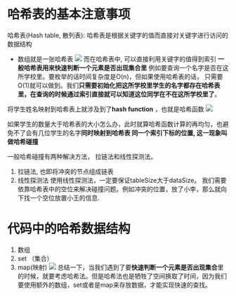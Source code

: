 # 哈希表的基本注意事项
哈希表(Hash table, 散列表): 哈希表是根据关键字的值而直接对关键字进行访问的数据结构

* 数组就是一张哈希表
![](https://img-blog.csdnimg.cn/20210104234805168.png)
而在哈希表中, 可以直接利用关键字的值得到索引
**一般哈希表用来快速判断一个元素是否出现集合里**
例如要查询一个名字是否在这所学校里。要枚举的话时间复杂度是O(n)，但如果使用哈希表的话， 只需要O(1)就可以做到。我们**只需要初始化把这所学校里学生的名字都存在哈希表里，在查询的时候通过索引直接就可以知道这位同学在不在这所学校里了**。

将学生姓名映射到哈希表上就涉及到了**hash function** ，也就是哈希函数
![](https://img-blog.csdnimg.cn/2021010423484818.png)


如果学生的数量大于哈希表的大小怎么办，此时就算哈希函数计算的再均匀，也避免不了会有几位学生的名字**同时映射到哈希表 同一个索引下标的位置, 这一现象叫做哈希碰撞**

一般哈希碰撞有两种解决方法， 拉链法和线性探测法。
1. 拉链法, 也即将冲突的节点组成链表
2. 线性探测法
使用线性探测法，一定要保证tableSize大于dataSize。 我们需要依靠哈希表中的空位来解决碰撞问题。例如冲突的位置，放了小李，那么就向下找一个空位放置小王的信息.

# 代码中的哈希数据结构
1. 数组
2. set （集合）
3. map(映射)
![](https://files.mdnice.com/user/35698/f7ae7b6e-0f49-4f51-a635-cb64de74af99.png)
总结一下，当我们遇到了要**快速判断一个元素是否出现集合**里的时候，就要考虑哈希法。但是哈希法也是牺牲了空间换取了时间，因为我们要使用额外的数组，set或者是map来存放数据，才能实现快速的查找。